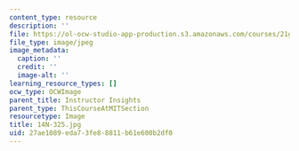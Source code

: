 ```yaml
---
content_type: resource
description: ''
file: https://ol-ocw-studio-app-production.s3.amazonaws.com/courses/21g-503-japanese-iii-fall-2019/27ae1089eda73fe88811b61e600b2df0_14N-325.jpg
file_type: image/jpeg
image_metadata:
  caption: ''
  credit: ''
  image-alt: ''
learning_resource_types: []
ocw_type: OCWImage
parent_title: Instructor Insights
parent_type: ThisCourseAtMITSection
resourcetype: Image
title: 14N-325.jpg
uid: 27ae1089-eda7-3fe8-8811-b61e600b2df0
---
```

